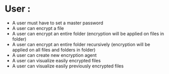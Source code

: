 # User :

- A user must have to set a master password
- A user can encrypt a file
- A user can encrypt an entire folder (encryption will be applied on files in folder)
- A user can encrypt an entire folder recursively (encryption will be applied on all files and folders in folder)
- A user can create new encryption agent
- A user can visualize easily encrypted files
- A user can visualize easily previously encrypted files